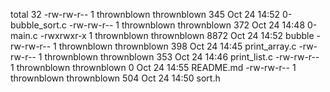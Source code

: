 total 32
-rw-rw-r-- 1 thrownblown thrownblown  345 Oct 24 14:52 0-bubble_sort.c
-rw-rw-r-- 1 thrownblown thrownblown  372 Oct 24 14:48 0-main.c
-rwxrwxr-x 1 thrownblown thrownblown 8872 Oct 24 14:52 bubble
-rw-rw-r-- 1 thrownblown thrownblown  398 Oct 24 14:45 print_array.c
-rw-rw-r-- 1 thrownblown thrownblown  353 Oct 24 14:46 print_list.c
-rw-rw-r-- 1 thrownblown thrownblown    0 Oct 24 14:55 README.md
-rw-rw-r-- 1 thrownblown thrownblown  504 Oct 24 14:50 sort.h
